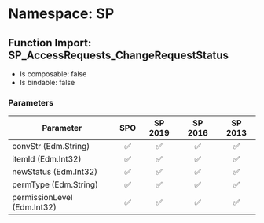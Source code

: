 # Namespace: SP

## Function Import: SP_AccessRequests_ChangeRequestStatus

- Is composable: false
- Is bindable: false

### Parameters

Parameter | SPO | SP 2019 | SP 2016 | SP 2013
----------|:---:|:-------:|:-------:|:-------:
convStr (Edm.String) | ✅ | ✅ | ✅ | ✅
itemId (Edm.Int32) | ✅ | ✅ | ✅ | ✅
newStatus (Edm.Int32) | ✅ | ✅ | ✅ | ✅
permType (Edm.String) | ✅ | ✅ | ✅ | ✅
permissionLevel (Edm.Int32) | ✅ | ✅ | ✅ | ✅